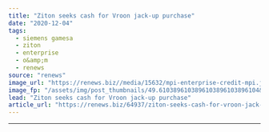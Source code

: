 ```yaml
---
title: "Ziton seeks cash for Vroon jack-up purchase"
date: "2020-12-04"
tags: 
  - siemens gamesa
  - ziton
  - enterprise
  - o&amp;m
  - renews
source: "renews"
image_url: "https://renews.biz//media/15632/mpi-enterprise-credit-mpi.jpg?mode=crop&width=770&heightratio=0.6103896103896103896103896104&slimmage=true"
image_fp: "/assets/img/post_thumbnails/49.6103896103896103896103896104&slimmage=true"
lead: "Ziton seeks cash for Vroon jack-up purchase"
article_url: "https://renews.biz/64937/ziton-seeks-cash-for-vroon-jack-up-purchase-option/"
---
```


---
